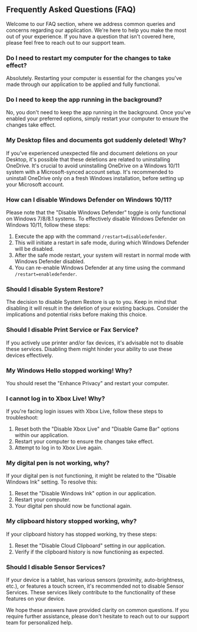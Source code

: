 ## **Frequently Asked Questions (FAQ)**

Welcome to our FAQ section, where we address common queries and concerns regarding our application. We're here to help you make the most out of your experience. If you have a question that isn't covered here, please feel free to reach out to our support team.

### **Do I need to restart my computer for the changes to take effect?**
Absolutely. Restarting your computer is essential for the changes you've made through our application to be applied and fully functional.

### **Do I need to keep the app running in the background?**
No, you don't need to keep the app running in the background. Once you've enabled your preferred options, simply restart your computer to ensure the changes take effect.

### **My Desktop files and documents got suddenly deleted! Why?**
If you've experienced unexpected file and document deletions on your Desktop, it's possible that these deletions are related to uninstalling OneDrive. It's crucial to avoid uninstalling OneDrive on a Windows 10/11 system with a Microsoft-synced account setup. It's recommended to uninstall OneDrive only on a fresh Windows installation, before setting up your Microsoft account.

### **How can I disable Windows Defender on Windows 10/11?**
Please note that the "Disable Windows Defender" toggle is only functional on Windows 7/8/8.1 systems. To effectively disable Windows Defender on Windows 10/11, follow these steps:

1. Execute the app with the command `/restart=disabledefender`.
2. This will initiate a restart in safe mode, during which Windows Defender will be disabled.
3. After the safe mode restart, your system will restart in normal mode with Windows Defender disabled.
4. You can re-enable Windows Defender at any time using the command `/restart=enabledefender`.

### **Should I disable System Restore?**
The decision to disable System Restore is up to you. Keep in mind that disabling it will result in the deletion of your existing backups. Consider the implications and potential risks before making this choice.

### **Should I disable Print Service or Fax Service?**
If you actively use printer and/or fax devices, it's advisable not to disable these services. Disabling them might hinder your ability to use these devices effectively.

### **My Windows Hello stopped working! Why?**
You should reset the "Enhance Privacy" and restart your computer.

### **I cannot log in to Xbox Live! Why?**
If you're facing login issues with Xbox Live, follow these steps to troubleshoot:

1. Reset both the "Disable Xbox Live" and "Disable Game Bar" options within our application.
2. Restart your computer to ensure the changes take effect.
3. Attempt to log in to Xbox Live again.

### **My digital pen is not working, why?**
If your digital pen is not functioning, it might be related to the "Disable Windows Ink" setting. To resolve this:

1. Reset the "Disable Windows Ink" option in our application.
2. Restart your computer.
3. Your digital pen should now be functional again.

### **My clipboard history stopped working, why?**
If your clipboard history has stopped working, try these steps:

1. Reset the "Disable Cloud Clipboard" setting in our application.
2. Verify if the clipboard history is now functioning as expected.

### **Should I disable Sensor Services?**
If your device is a tablet, has various sensors (proximity, auto-brightness, etc.), or features a touch screen, it's recommended not to disable Sensor Services. These services likely contribute to the functionality of these features on your device.

We hope these answers have provided clarity on common questions. If you require further assistance, please don't hesitate to reach out to our support team for personalized help.
